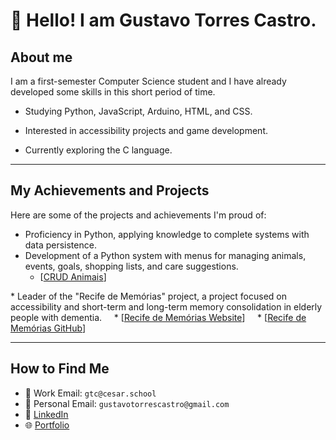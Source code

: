 # 👋 Hello! I am Gustavo Torres Castro.

## About me

I am a first-semester Computer Science student and I have already developed some skills in this short period of time.

* Studying Python, JavaScript, Arduino, HTML, and CSS.

* Interested in accessibility projects and game development.

* Currently exploring the C language.

---

## My Achievements and Projects

Here are some of the projects and achievements I'm proud of:

* Proficiency in Python, applying knowledge to complete systems with data persistence.
* Development of a Python system with menus for managing animals, events, goals, shopping lists, and care suggestions.
    * [[CRUD Animais](https://github.com/BrunoAU/CRUD_animais)]

    
* Leader of the "Recife de Memórias" project, a project focused on accessibility and short-term and long-term memory consolidation in elderly people with dementia.
    * [[Recife de Memórias Website](https://sites.google.com/cesar.school/g9-site/in%C3%ADcio)]
    * [[Recife de Memórias GitHub](https://github.com/LHFalcao/Recife_de_Memorias/blob/main)]
    
---

## How to Find Me

* 📧 Work Email: `gtc@cesar.school`
* 📧 Personal Email: `gustavotorrescastro@gmail.com`
* 💼 [LinkedIn](www.linkedin.com/in/gustavotorrescastro)
* 🌐 [Portfolio](https://tiny-croissant-84c217.netlify.app/)
